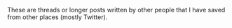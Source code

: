 ---
---

These are threads or longer posts written by other people that I have saved from other places (mostly Twitter).